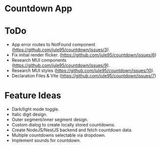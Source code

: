 # Countdown App

# ToDo
- App error routes to NotFound component (https://github.com/jule95/countdown/issues/3).
- Fix initial render flicker. (https://github.com/jule95/countdown/issues/6)
- Research MUI components (https://github.com/jule95/countdown/issues/9).
- Research MUI styles (https://github.com/jule95/countdown/issues/10).
- Declaration Files & Vite (https://github.com/jule95/countdown/issues/7)

# Feature Ideas
- Dark/light mode toggle.
- Italic digit design. 
- Outer segment/inner segment design.
- Custom dialog to create locally stored countdowns.
- Create NodeJS/NestJS backend and fetch countdown data.
- Multiple countdowns selectable via dropdown.
- Implement sounds for countdown.